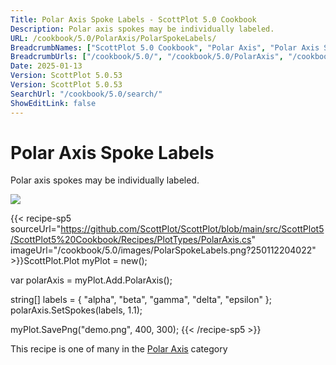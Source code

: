 ```yaml
---
Title: Polar Axis Spoke Labels - ScottPlot 5.0 Cookbook
Description: Polar axis spokes may be individually labeled.
URL: /cookbook/5.0/PolarAxis/PolarSpokeLabels/
BreadcrumbNames: ["ScottPlot 5.0 Cookbook", "Polar Axis", "Polar Axis Spoke Labels"]
BreadcrumbUrls: ["/cookbook/5.0/", "/cookbook/5.0/PolarAxis", "/cookbook/5.0/PolarAxis/PolarSpokeLabels"]
Date: 2025-01-13
Version: ScottPlot 5.0.53
Version: ScottPlot 5.0.53
SearchUrl: "/cookbook/5.0/search/"
ShowEditLink: false
---
```



<div class='d-flex align-items-center mt-5'>
<h1 class='me-2 text-dark my-0 border-0'>Polar Axis Spoke Labels</h1>
</div>

Polar axis spokes may be individually labeled.

[![](/cookbook/5.0/images/PolarSpokeLabels.png?250112204022)](/cookbook/5.0/images/PolarSpokeLabels.png?250112204022)

{{< recipe-sp5 sourceUrl="https://github.com/ScottPlot/ScottPlot/blob/main/src/ScottPlot5/ScottPlot5%20Cookbook/Recipes/PlotTypes/PolarAxis.cs" imageUrl="/cookbook/5.0/images/PolarSpokeLabels.png?250112204022" >}}ScottPlot.Plot myPlot = new();

var polarAxis = myPlot.Add.PolarAxis();

string[] labels = { "alpha", "beta", "gamma", "delta", "epsilon" };
polarAxis.SetSpokes(labels, 1.1);

myPlot.SavePng("demo.png", 400, 300);
{{< /recipe-sp5 >}}

<div class='my-5 text-center'>This recipe is one of many in the <a href='/cookbook/5.0/PolarAxis'>Polar Axis</a> category</div>


